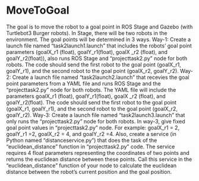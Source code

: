 # MoveToGoal
 The goal is to move the robot to a goal point in ROS Stage and Gazebo (with Turtlebot3 Burger robots). In Stage, there will be two robots in the environment. The goal points will be determined in 3 ways.  Way-1: Create a launch file named “task2launch1.launch” that includes the robots’ goal point parameters (goalX_r1 (float), goalY_r1(float), goalX _r2 (float), and goalY_r2(float)), also runs ROS Stage and “projecttask2.py” node for both robots. The code should send the first robot to the goal point (goalX_r1, goalY_r1), and the second robot to the goal point (goalX_r2, goalY_r2).  Way-2: Create a launch file named “task2launch2.launch” that recevies the goal point parameters from a YAML file and runs ROS Stage and the “projecttask2.py” node for both robots. The YAML file will include the parameters goalX_r1 (float), goalY_r1(float), goalX _r2 (float), and goalY_r2(float). The code should send the first robot to the goal point (goalX_r1, goalY_r1), and the second robot to the goal point (goalX_r2, goalY_r2).  Way-3: Create a launch file named “task2launch3.launch” that only runs the “projecttask2.py” node for both robots. In way-3, give fixed goal point values in “projecttask2.py” node. For example: goalX_r1 = 2, goalY_r1 =2, goalX_r2 = 4, and goalY_r2 =4.  Also, create a service (in Python named “distanceservice.py”) that does the task of the “euclidean_distance” function in “projecttask2.py” code. The service requires 4 float parameters representing the coordinates of two points and returns the euclidean distance between these points. Call this service in the “euclidean_distance” function of your node to calculate the euclidean distance between the robot’s current position and the goal position.
